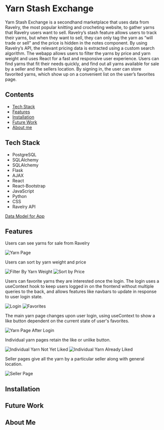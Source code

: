 <h1>Yarn Stash Exchange</h1>

<p>Yarn Stash Exchange is a secondhand marketplace that uses data from Ravelry, the most popular knitting and crocheting website, to gather yarns that Ravelry users want to sell. Ravelry’s stash feature allows users to track their yarns, but when they want to sell, they can only tag the yarn as “will trade or sell” and the price is hidden in the notes component. By using Ravelry’s API, the relevant pricing data is extracted using a custom search algorithm. The webapp allows users to filter the yarns by price and yarn weight and uses React for a fast and responsive user experience. Users can find yarns that fit their needs quickly, and find out all yarns available for sale by a seller and the sellers location. By signing in, the user can store favorited yarns, which show up on a convenient list on the user’s favorites page.</p>
<h2>Contents</h2>

<ul>
<li><a href="#tech-stack">Tech Stack</a></li>
<li><a href="#features">Features</a></li>
<li><a href="#installation">Installation</a></li>
<li><a href="#future-work">Future Work</a></li>
<li><a href="#about-me">About me</a></li>
</ul>
<h2>Tech Stack</h2>

<ul>
<li>PostgreSQL</li>
<li>SQLAlchemy</li>
<li>SQLAlchemy</li>
<li>Flask</li>
<li>AJAX</li>
<li>React</li>
<li>React-Bootstrap</li>
<li>JavaScript</li>
<li>Python</li>
<li>CSS</li>
<li>Ravelry API </li>
</ul>
<a href=https://dbdiagram.io/d/Yarn-Stash-Exchange-MVP-667b87599939893dae45a90c>Data Model for App </a>

<h2>Features</h2>
<p>Users can see yarns for sale from Ravelry</p>
<img src = screenshots/yarn_page.png alt="Yarn Page"/>
<p>Users can sort by yarn weight and price</p>
<img src = screenshots/filter_by_weight.png alt="Filter By Yarn Weight"/>
<img src = screenshots/sort_by_price.png alt="Sort by Price"/>
<p>Users can favorite yarns they are interested once the login. The login uses a useContext hook to keep users logged in on the frontend without multiple queries to the back, and allows features like navbars to update in response to user login state.</p>
<img src = screenshots/login.png alt="Login"/>
<img src = screenshots/favorites.png alt="Favorites"/>
<p>The main yarn page changes upon user login, using useContext to show a like button dependent on the current state of user's favorites.</p>
<img src = screenshots/yarn_page_after_login.png alt="Yarn Page After Login"/>
<p>Individual yarn pages retain the like or unlike button.</p>
<img src = screenshots/individual_yarn.png alt="Individual Yarn Not Yet Liked"/>
<img src = screenshots/individual_yarn_already_liked.png alt="Individual Yarn Already Liked"/>
<p>Seller pages give all the yarn by a particular seller along with general location.</p>
<img src = screenshots/seller_page.png alt="Seller Page"/>

<h2>Installation</h2>

<h2>Future Work</h2>

<h2>About Me</h2>

